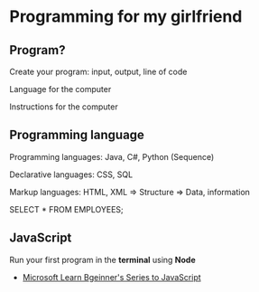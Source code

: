 # Programming for my girlfriend



## Program?



Create your program: input, output, line of code



Language for the computer

Instructions for the computer



## Programming language



Programming languages: Java, C#, Python (Sequence)

Declarative languages: CSS, SQL

Markup languages: HTML, XML => Structure => Data, information



SELECT \* FROM EMPLOYEES;



## JavaScript



Run your first program in the **terminal** using **Node**



- [Microsoft Learn Bgeinner's Series to JavaScript](https://learn.microsoft.com/en-us/shows/beginners-series-to-javascript/)
